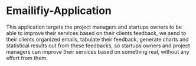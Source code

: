 # Emailifiy-Application
This application targets the project managers and startups owners to be able to improve their services based on their clients feedback, we send to their clients organized emails, tabulate their feedback, generate charts and statistical results out from these feedbacks, so startups owners and project managers can improve their services based on something real, without any effort from them.
